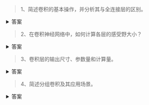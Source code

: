 > 1、简述卷积的基本操作，并分析其与全连接层的区别。
<details>
  <summary>答案</summary>
  卷积是通过指定大小的卷积核，用指定的步距在特征图上滑动进行矩阵计算。有时候会希望卷积的输入输出大小满足特殊的要求，可能会在进行卷积之前对特征图进行Padding，就是在特征图外圈补0。卷积与全连接层的主要区别在于，全连接层是点对点的连接的，而卷积具有局部连接以及权值共享的特点。
</details>

> 2、在卷积神经网络中，如何计算各层的感受野大小？
<details>
  <summary>答案</summary>
  举个简单的例子，一个5 * 5的特征图， 用5 * 5的卷积核，步距为1对特征图进行卷积，输出的特征图为1 * 1的，所以1 * 1的输出在上一层5 * 5的特征图上的感受野面积大小就是25。
</details>

> 3、卷积层的输出尺寸、参数量和计算量。
<details>
  <summary>答案</summary>
  输出尺寸 = （输入尺寸 + 2 * padding - 卷积核大小）/ 步距 + 1，一般是向下取整。Caffe和PyTorch会放弃输入特征图的左侧和上侧的一部分数据， 使得卷积核滑动窗恰好能到达最右下角的点。<br>
  卷积核的参数量 = 卷积核输入的通道数 * 输出的通道数 * 卷积核的长 * 卷积核的宽<br>
  计算量 = 卷积核的参数量 * 输出的长 * 输出的宽（输出的面积就是卷积计算的次数）
</details>

> 4、简述分组卷积及其应用场景。
<details>
  <summary>答案</summary>
    传统卷积
    <br>
    <img src="source/norm_conv.png">
    <br>
    DW卷积
    <br>
    <img src="source/DW_conv.png">
    分组卷积就是在输入的channal维度上分组，不同的组用不同的卷积来提取特征，经典的使用场景就是DW卷积，DW卷积先用分组卷积提取图像特征，在用1 * 1正常的卷积来修改输出的通道数，通过两步来实现正常的卷积功能，节省计算量。
  </details>
